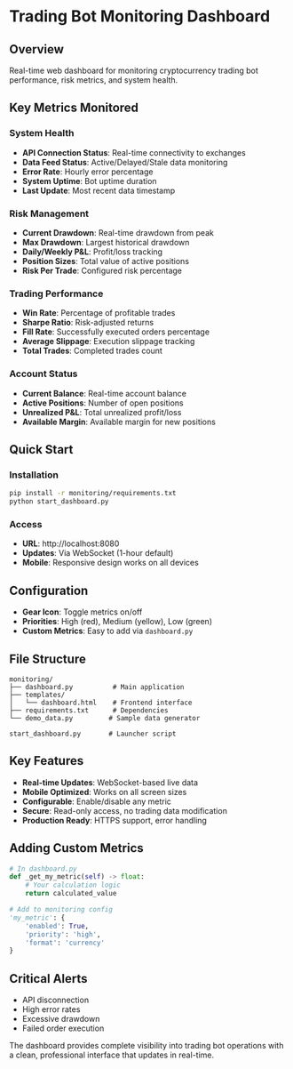 # Trading Bot Monitoring Dashboard

## Overview
Real-time web dashboard for monitoring cryptocurrency trading bot performance, risk metrics, and system health.

## Key Metrics Monitored

### System Health
- **API Connection Status**: Real-time connectivity to exchanges
- **Data Feed Status**: Active/Delayed/Stale data monitoring
- **Error Rate**: Hourly error percentage
- **System Uptime**: Bot uptime duration
- **Last Update**: Most recent data timestamp

### Risk Management
- **Current Drawdown**: Real-time drawdown from peak
- **Max Drawdown**: Largest historical drawdown
- **Daily/Weekly P&L**: Profit/loss tracking
- **Position Sizes**: Total value of active positions
- **Risk Per Trade**: Configured risk percentage

### Trading Performance
- **Win Rate**: Percentage of profitable trades
- **Sharpe Ratio**: Risk-adjusted returns
- **Fill Rate**: Successfully executed orders percentage
- **Average Slippage**: Execution slippage tracking
- **Total Trades**: Completed trades count

### Account Status
- **Current Balance**: Real-time account balance
- **Active Positions**: Number of open positions
- **Unrealized P&L**: Total unrealized profit/loss
- **Available Margin**: Available margin for new positions

## Quick Start

### Installation
```bash
pip install -r monitoring/requirements.txt
python start_dashboard.py
```

### Access
- **URL**: http://localhost:8080
- **Updates**: Via WebSocket (1-hour default)
- **Mobile**: Responsive design works on all devices

## Configuration
- **Gear Icon**: Toggle metrics on/off
- **Priorities**: High (red), Medium (yellow), Low (green)
- **Custom Metrics**: Easy to add via `dashboard.py`

## File Structure
```
monitoring/
├── dashboard.py          # Main application
├── templates/
│   └── dashboard.html    # Frontend interface
├── requirements.txt      # Dependencies
└── demo_data.py         # Sample data generator

start_dashboard.py       # Launcher script
```

## Key Features
- **Real-time Updates**: WebSocket-based live data
- **Mobile Optimized**: Works on all screen sizes
- **Configurable**: Enable/disable any metric
- **Secure**: Read-only access, no trading data modification
- **Production Ready**: HTTPS support, error handling

## Adding Custom Metrics
```python
# In dashboard.py
def _get_my_metric(self) -> float:
    # Your calculation logic
    return calculated_value

# Add to monitoring config
'my_metric': {
    'enabled': True,
    'priority': 'high',
    'format': 'currency'
}
```

## Critical Alerts
- API disconnection
- High error rates
- Excessive drawdown
- Failed order execution

The dashboard provides complete visibility into trading bot operations with a clean, professional interface that updates in real-time. 